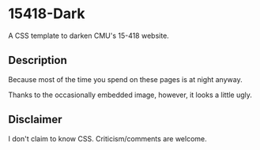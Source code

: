 # 15418-Dark
A CSS template to darken CMU's 15-418 website.

## Description
Because most of the time you spend on these pages is at night anyway.

Thanks to the occasionally embedded image, however, it looks a little ugly.

## Disclaimer
I don't claim to know CSS. Criticism/comments are welcome.
